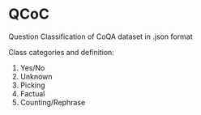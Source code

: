 # QCoC
Question Classification of CoQA dataset in .json format

Class categories and definition:
1. Yes/No
2. Unknown 
3. Picking
4. Factual
5. Counting/Rephrase
